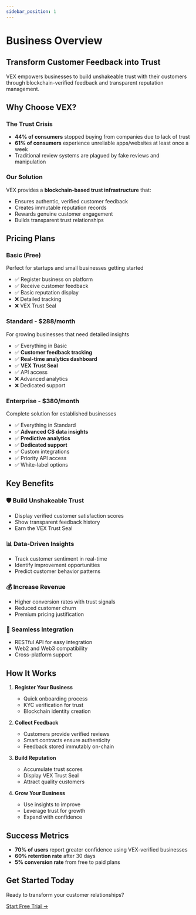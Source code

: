 ```yaml
---
sidebar_position: 1
---
```


# Business Overview

## Transform Customer Feedback into Trust

VEX empowers businesses to build unshakeable trust with their customers through blockchain-verified feedback and transparent reputation management.

## Why Choose VEX?

### The Trust Crisis

- **44% of consumers** stopped buying from companies due to lack of trust
- **61% of consumers** experience unreliable apps/websites at least once a week
- Traditional review systems are plagued by fake reviews and manipulation

### Our Solution

VEX provides a **blockchain-based trust infrastructure** that:
- Ensures authentic, verified customer feedback
- Creates immutable reputation records
- Rewards genuine customer engagement
- Builds transparent trust relationships

## Pricing Plans

### Basic (Free)
Perfect for startups and small businesses getting started

- ✅ Register business on platform
- ✅ Receive customer feedback
- ✅ Basic reputation display
- ❌ Detailed tracking
- ❌ VEX Trust Seal

### Standard - $288/month
For growing businesses that need detailed insights

- ✅ Everything in Basic
- ✅ **Customer feedback tracking**
- ✅ **Real-time analytics dashboard**
- ✅ **VEX Trust Seal**
- ✅ API access
- ❌ Advanced analytics
- ❌ Dedicated support

### Enterprise - $380/month
Complete solution for established businesses

- ✅ Everything in Standard
- ✅ **Advanced CS data insights**
- ✅ **Predictive analytics**
- ✅ **Dedicated support**
- ✅ Custom integrations
- ✅ Priority API access
- ✅ White-label options

## Key Benefits

### 🛡️ Build Unshakeable Trust
- Display verified customer satisfaction scores
- Show transparent feedback history
- Earn the VEX Trust Seal

### 📊 Data-Driven Insights
- Track customer sentiment in real-time
- Identify improvement opportunities
- Predict customer behavior patterns

### 💰 Increase Revenue
- Higher conversion rates with trust signals
- Reduced customer churn
- Premium pricing justification

### 🔗 Seamless Integration
- RESTful API for easy integration
- Web2 and Web3 compatibility
- Cross-platform support

## How It Works

1. **Register Your Business**
   - Quick onboarding process
   - KYC verification for trust
   - Blockchain identity creation

2. **Collect Feedback**
   - Customers provide verified reviews
   - Smart contracts ensure authenticity
   - Feedback stored immutably on-chain

3. **Build Reputation**
   - Accumulate trust scores
   - Display VEX Trust Seal
   - Attract quality customers

4. **Grow Your Business**
   - Use insights to improve
   - Leverage trust for growth
   - Expand with confidence

## Success Metrics

- **70% of users** report greater confidence using VEX-verified businesses
- **60% retention rate** after 30 days
- **5% conversion rate** from free to paid plans

## Get Started Today

Ready to transform your customer relationships?

[Start Free Trial →](/docs/business/getting-started)